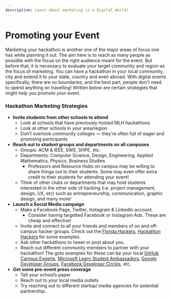 ```yaml
---
description: Learn about marketing in a Digital World!
---
```


# Promoting your Event

Marketing your hackathon is another one of the major areas of focus one has while planning it out. The aim here is to reach as many people as possible with the focus on the right audience meant for the event. But before that, it is necessary to evaluate your target community and region as the focus of marketing. You can have a hackathon in your local community, city and extend it to your state, country and even abroad. With digital events specifically, there are no boundaries, and the best part, people don't need to spend anything on travelling! Written below are certain strategies that might help you promote your event.

### Hackathon Marketing Strategies

* **Invite students from other schools to attend**
  * Look at schools that have previously hosted MLH hackathons
  * Look at other schools in your area/region
  * Don’t overlook community colleges — they’re often full of eager and  promising participants
* **Reach out to student groups and departments on all campuses**
  * Groups: ACM & IEEE, SWE, SHPE, etc.
  * Departments: Computer Science, Design, Engineering, Applied Mathematics, Physics, Business Studies 
    * Professors and Resource Hubs on campus may be willing to share things out to their students. Some may even offer extra credit to their students for attending your event!
  * Think of other clubs or departments that may hold students interested in the other side of hacking \(i.e. project management, design, UX, etc\) such as entrepreneurship, communication, graphic design, and many more!
* **Launch a Social Media campaign**
  * Make a Facebook Page, Twitter, Instagram & LinkedIn account.
    * Consider having targetted Facebook or Instagram Ads. These are cheap and effective!
  * Invite and connect to all your friends and members of on and off-campus hacker groups. Check out the [Florida Hackers](https://www.facebook.com/floridahackers), [Hackathon Hackers](https://www.facebook.com/groups/hackathonhackers) for some examples.
  * Ask other hackathons to tweet or post about you. 
  * Reach out different community members to partner with your hackathon! The goto examples for these can be your local [GitHub Campus Experts](https://githubcampus.expert/), [Microsoft Learn Student Ambassadors](https://studentambassadors.microsoft.com/), [Google Developer Groups](https://developers.google.com/community/gdg), [Facebook Developer Circles](https://developers.facebook.com/developercircles/), etc.
* **Get some pre-event press coverage**
  * Tell your school’s paper
  * Reach out to your local media outlets
  * Try reaching out to different startup/ media agencies for potential partnership.

